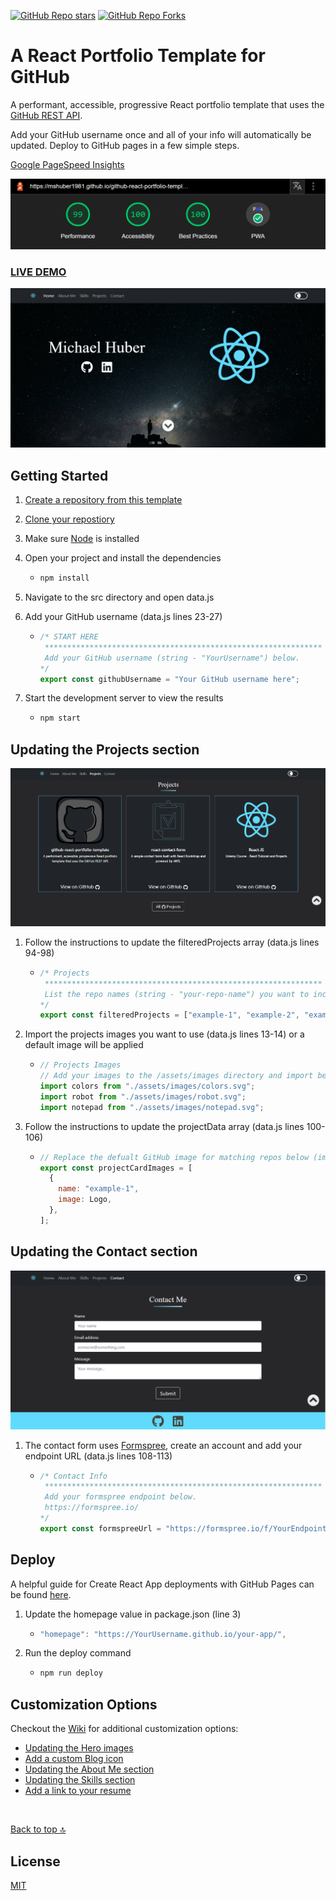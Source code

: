[![GitHub Repo stars](https://img.shields.io/github/stars/mshuber1981/github-react-portfolio-template?color=%2361dbfb&style=for-the-badge&logo=github)](https://github.com/mshuber1981/github-react-portfolio-template/stargazers/) [![GitHub Repo Forks](https://img.shields.io/github/forks/mshuber1981/github-react-portfolio-template?color=%2361dbfb&style=for-the-badge&logo=github&label=Forks)](https://github.com/mshuber1981/github-react-portfolio-template/network/members)

# A React Portfolio Template for GitHub

A performant, accessible, progressive React portfolio template that uses the [GitHub REST API](https://docs.github.com/en/free-pro-team@latest/rest).

Add your GitHub username once and all of your info will automatically be updated. Deploy to GitHub pages in a few simple steps.

[Google PageSpeed Insights](https://developers.google.com/speed/pagespeed/insights/)

![Page Speed](/README_images/speed.png)

### <a href="https://mshuber1981.github.io/github-react-portfolio-template/">LIVE DEMO</a>

![Project Preview](/README_images/preview.png)

## Getting Started

1. [Create a repository from this template](https://docs.github.com/en/repositories/creating-and-managing-repositories/creating-a-repository-from-a-template)
1. [Clone your repostiory](https://developers.google.com/speed/pagespeed/insights/)
1. Make sure [Node](https://nodejs.org/en/) is installed
1. Open your project and install the dependencies

   - ```bash
     npm install
     ```

1. Navigate to the src directory and open data.js
1. Add your GitHub username (data.js lines 23-27)

   - ```javascript
     /* START HERE
      ************************************************************** 
      Add your GitHub username (string - "YourUsername") below.
     */
     export const githubUsername = "Your GitHub username here";
     ```

1. Start the development server to view the results

   - ```bash
     npm start
     ```

## Updating the Projects section

![Projects Preview](/README_images/projects.png)

1. Follow the instructions to update the filteredProjects array (data.js lines 94-98)

   - ```javascript
     /* Projects
      ************************************************************** 
      List the repo names (string - "your-repo-name") you want to include (they will be sorted alphabetically). If empty, only the first 3 will be included.
     */
     export const filteredProjects = ["example-1", "example-2", "example-3"];
     ```

1. Import the projects images you want to use (data.js lines 13-14) or a default image will be applied

   - ```javascript
     // Projects Images
     // Add your images to the /assets/images directory and import below
     import colors from "./assets/images/colors.svg";
     import robot from "./assets/images/robot.svg";
     import notepad from "./assets/images/notepad.svg";
     ```

1. Follow the instructions to update the projectData array (data.js lines 100-106)

   - ```javascript
     // Replace the defualt GitHub image for matching repos below (images imported above - lines 13-14)
     export const projectCardImages = [
       {
         name: "example-1",
         image: Logo,
       },
     ];
     ```

## Updating the Contact section

![Contact Preview](/README_images/contact.png)

1. The contact form uses [Formspree](https://formspree.io/), create an account and add your endpoint URL (data.js lines 108-113)

   - ```javascript
     /* Contact Info
      ************************************************************** 
      Add your formspree endpoint below.
      https://formspree.io/
     */
     export const formspreeUrl = "https://formspree.io/f/YourEndpoint";
     ```

## Deploy

A helpful guide for Create React App deployments with GitHub Pages can be found [here](https://create-react-app.dev/docs/deployment#github-pages).

1. Update the homepage value in package.json (line 3)

   - ```javascript
     "homepage": "https://YourUsername.github.io/your-app/",
     ```

1. Run the deploy command

   - ```bash
     npm run deploy
     ```

## Customization Options

Checkout the [Wiki](https://github.com/mshuber1981/github-react-portfolio-template/wiki) for additional customization options:

- [Updating the Hero images](https://github.com/mshuber1981/github-react-portfolio-template/wiki/Updating-the-Hero-images)
- [Add a custom Blog icon](https://github.com/mshuber1981/github-react-portfolio-template/wiki/Updating-the-Hero-images#add-a-custom-blog-icon)
- [Updating the About Me section](https://github.com/mshuber1981/github-react-portfolio-template/wiki/Updating-the-About-Me-section)
- [Updating the Skills section](https://github.com/mshuber1981/github-react-portfolio-template/wiki/Updating-the-Skills-section)
- [Add a link to your resume](https://github.com/mshuber1981/github-react-portfolio-template/wiki/Updating-the-Skills-section#add-a-link-to-your-resume)

<br />

[Back to top :top:](#github-react-portfolio-template)

## License

[MIT](https://choosealicense.com/licenses/mit/)
